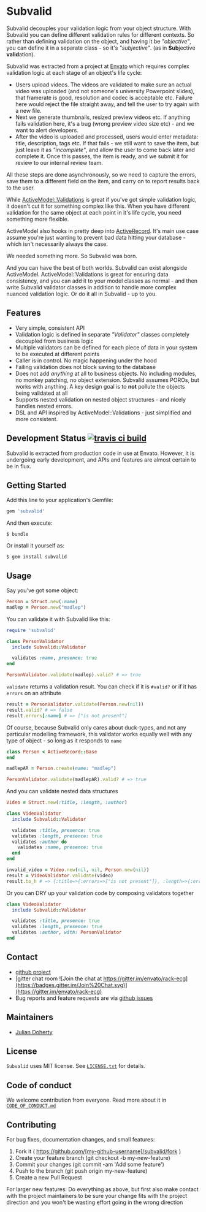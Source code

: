 # Subvalid

Subvalid decouples your validation logic from your object structure. With
Subvalid you can define different validation rules for different contexts. So
rather than defining validation on the object, and having it be _"objective"_,
you can define it in a separate class - so it's _"subjective"_. (as in **Sub**jective
**valid**ation).

Subvalid was extracted from a project at [Envato](http://envato.com) which
requires complex validation logic at each stage of an object's life cycle:
- Users upload videos. The videos are validated to make sure an actual
  video was uploaded (and not someone's university Powerpoint slides), that
framerate is good, resolution and codec is acceptable etc. Failure here would
reject the file straight away, and tell the user to try again with a new file.
- Next we generate thumbnails, resized preview videos etc. If anything fails
  validation here, it's a bug (wrong preview video size etc) - and we want to
alert developers.
- After the video is uploaded and processed, users would enter metadata: title,
  description, tags etc. If that fails - we still want to save the item, but
just leave it as _"incomplete"_, and allow the user to come back later and
complete it. Once this passes, the item is ready, and we submit it for review to
our internal review team.

All these steps are done asynchronously, so we need to capture the errors, save
them to a different field on the item, and carry on to report results back to
the user.

While
[ActiveModel::Validations](http://api.rubyonrails.org/classes/ActiveModel/Validations.html)
is great if you've got simple validation logic, it doesn't cut it for something
complex like this. When you have different validation for the same object at
each point in it's life cycle, you need something more flexible.

ActiveModel also hooks in pretty deep into
[ActiveRecord](http://guides.rubyonrails.org/active_record_validations.html).
It's main use case assume you're just wanting to prevent bad data hitting your
database - which isn't necessarily always the case.

We needed something more. So Subvalid was born.

And you can have the best of both worlds. Subvalid can exist alongside
ActiveModel. ActiveModel::Validations is great for ensuring data consistency,
and you can add it to your model classes as normal - and then write Subvalid
validator classes in addition to handle more complex nuanced validation logic.
Or do it all in Subvalid - up to you.

## Features
- Very simple, consistent API
- Validation logic is defined in separate _"Validator"_ classes completely
  decoupled from business logic
- Multiple validators can be defined for each piece of data in your system to be
  executed at different points
- Caller is in control. No magic happening under the hood
- Failing validation does not block saving to the database
- Does not add _anything_ at all to business objects. No including modules, no
  monkey patching, no object extension. Subvalid assumes POROs, but works with
anything. A key design goal is to **not** pollute the objects being validated at
all
- Supports nested validation on nested object structures - and nicely handles
  nested errors.
- DSL and API inspired by ActiveModel::Validations - just simplified and more
  consistent.

## Development Status [![travis ci build](https://api.travis-ci.org/envato/subvalid.svg)](https://travis-ci.org/envato/subvalid)

Subvalid is extracted from production code in use at Envato. However, it is undergoing early development, and APIs and features are almost certain to be in flux.

## Getting Started

Add this line to your application's Gemfile:

```ruby
gem 'subvalid'
```

And then execute:

    $ bundle

Or install it yourself as:

    $ gem install subvalid

## Usage

Say you've got some object:
```ruby
Person = Struct.new(:name)
madlep = Person.new("madlep")
```

You can validate it with Subvalid like this:
```ruby
require 'subvalid'

class PersonValidator
  include Subvalid::Validator

  validates :name, presence: true
end

PersonValidator.validate(madlep).valid? # => true
```

`validate` returns a validation result. You can check if it is `#valid?` or if
it has `errors` on an attribute
```ruby
result = PersonValidator.validate(Person.new(nil))
result.valid? # => false
result.errors[:name] # => ["is not present"]
```

Of course, because Subvalid only cares about duck-types, and not any particular
modelling framework, this validator works equally well with any type of object -
so long as it responds to `name`

```ruby
class Person < ActiveRecord::Base
end

madlepAR = Person.create(name: "madlep")

PersonValidator.validate(madlepAR).valid? # => true
```

And you can validate nested data structures
```ruby
Video = Struct.new(:title, :length, :author)

class VideoValidator
  include Subvalid::Validator

  validates :title, presence: true
  validates :length, presence: true
  validates :author do
    validates :name, presence: true
  end
end

invalid_video = Video.new(nil, nil, Person.new(nil))
result = VideoValidator.validate(video)
result.to_h # => {:title=>{:errors=>["is not present"]}, :length=>{:errors=>["is not present"]}, :author=>{:name=>{:errors=>["is not present"]}}}
```


Or you can DRY up your validation code by composing validators together
```ruby
class VideoValidator
  include Subvalid::Validator

  validates :title, presence: true
  validates :length, presence: true
  validates :author, with: PersonValidator
end
```

## Contact

- [github project](https://github.com/envato/rack-ecg)
- [gitter chat room ![Join the chat at
  https://gitter.im/envato/rack-ecg](https://badges.gitter.im/Join%20Chat.svg)](https://gitter.im/envato/rack-ecg)
- Bug reports and feature requests are via [github issues](https://github.com/envato/rack-ecg/issues)

## Maintainers

- [Julian Doherty](https://github.com/madlep)

## License

`Subvalid` uses MIT license. See
[`LICENSE.txt`](https://github.com/envato/subvalid/blob/master/LICENSE.txt) for
details.

## Code of conduct

We welcome contribution from everyone. Read more about it in
[`CODE_OF_CONDUCT.md`](https://github.com/envato/subvalid/blob/master/CODE_OF_CONDUCT.md)

## Contributing

For bug fixes, documentation changes, and small features:

1. Fork it ( https://github.com/[my-github-username]/subvalid/fork )
2. Create your feature branch (git checkout -b my-new-feature)
3. Commit your changes (git commit -am 'Add some feature')
4. Push to the branch (git push origin my-new-feature)
5. Create a new Pull Request

For larger new features: Do everything as above, but first also make contact with the project maintainers to be sure your change fits with the project direction and you won't be wasting effort going in the wrong direction
